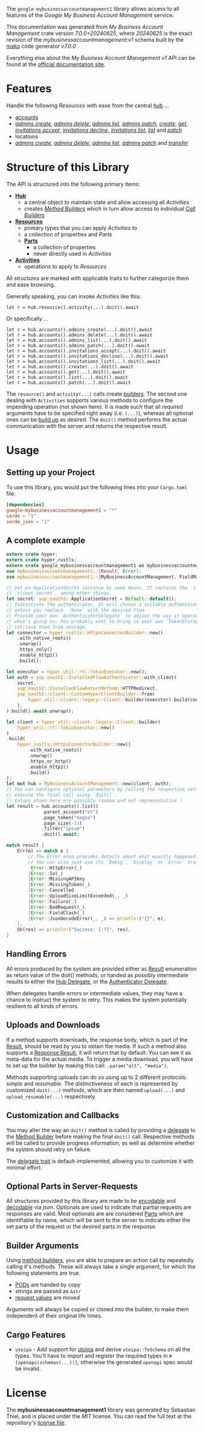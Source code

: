 <!---
DO NOT EDIT !
This file was generated automatically from 'src/generator/templates/api/README.md.mako'
DO NOT EDIT !
-->
The `google-mybusinessaccountmanagement1` library allows access to all features of the *Google My Business Account Management* service.

This documentation was generated from *My Business Account Management* crate version *7.0.0+20240625*, where *20240625* is the exact revision of the *mybusinessaccountmanagement:v1* schema built by the [mako](http://www.makotemplates.org/) code generator *v7.0.0*.

Everything else about the *My Business Account Management* *v1* API can be found at the
[official documentation site](https://developers.google.com/my-business/).
# Features

Handle the following *Resources* with ease from the central [hub](https://docs.rs/google-mybusinessaccountmanagement1/7.0.0+20240625/google_mybusinessaccountmanagement1/MyBusinessAccountManagement) ...

* [accounts](https://docs.rs/google-mybusinessaccountmanagement1/7.0.0+20240625/google_mybusinessaccountmanagement1/api::Account)
 * [*admins create*](https://docs.rs/google-mybusinessaccountmanagement1/7.0.0+20240625/google_mybusinessaccountmanagement1/api::AccountAdminCreateCall), [*admins delete*](https://docs.rs/google-mybusinessaccountmanagement1/7.0.0+20240625/google_mybusinessaccountmanagement1/api::AccountAdminDeleteCall), [*admins list*](https://docs.rs/google-mybusinessaccountmanagement1/7.0.0+20240625/google_mybusinessaccountmanagement1/api::AccountAdminListCall), [*admins patch*](https://docs.rs/google-mybusinessaccountmanagement1/7.0.0+20240625/google_mybusinessaccountmanagement1/api::AccountAdminPatchCall), [*create*](https://docs.rs/google-mybusinessaccountmanagement1/7.0.0+20240625/google_mybusinessaccountmanagement1/api::AccountCreateCall), [*get*](https://docs.rs/google-mybusinessaccountmanagement1/7.0.0+20240625/google_mybusinessaccountmanagement1/api::AccountGetCall), [*invitations accept*](https://docs.rs/google-mybusinessaccountmanagement1/7.0.0+20240625/google_mybusinessaccountmanagement1/api::AccountInvitationAcceptCall), [*invitations decline*](https://docs.rs/google-mybusinessaccountmanagement1/7.0.0+20240625/google_mybusinessaccountmanagement1/api::AccountInvitationDeclineCall), [*invitations list*](https://docs.rs/google-mybusinessaccountmanagement1/7.0.0+20240625/google_mybusinessaccountmanagement1/api::AccountInvitationListCall), [*list*](https://docs.rs/google-mybusinessaccountmanagement1/7.0.0+20240625/google_mybusinessaccountmanagement1/api::AccountListCall) and [*patch*](https://docs.rs/google-mybusinessaccountmanagement1/7.0.0+20240625/google_mybusinessaccountmanagement1/api::AccountPatchCall)
* locations
 * [*admins create*](https://docs.rs/google-mybusinessaccountmanagement1/7.0.0+20240625/google_mybusinessaccountmanagement1/api::LocationAdminCreateCall), [*admins delete*](https://docs.rs/google-mybusinessaccountmanagement1/7.0.0+20240625/google_mybusinessaccountmanagement1/api::LocationAdminDeleteCall), [*admins list*](https://docs.rs/google-mybusinessaccountmanagement1/7.0.0+20240625/google_mybusinessaccountmanagement1/api::LocationAdminListCall), [*admins patch*](https://docs.rs/google-mybusinessaccountmanagement1/7.0.0+20240625/google_mybusinessaccountmanagement1/api::LocationAdminPatchCall) and [*transfer*](https://docs.rs/google-mybusinessaccountmanagement1/7.0.0+20240625/google_mybusinessaccountmanagement1/api::LocationTransferCall)




# Structure of this Library

The API is structured into the following primary items:

* **[Hub](https://docs.rs/google-mybusinessaccountmanagement1/7.0.0+20240625/google_mybusinessaccountmanagement1/MyBusinessAccountManagement)**
    * a central object to maintain state and allow accessing all *Activities*
    * creates [*Method Builders*](https://docs.rs/google-mybusinessaccountmanagement1/7.0.0+20240625/google_mybusinessaccountmanagement1/common::MethodsBuilder) which in turn
      allow access to individual [*Call Builders*](https://docs.rs/google-mybusinessaccountmanagement1/7.0.0+20240625/google_mybusinessaccountmanagement1/common::CallBuilder)
* **[Resources](https://docs.rs/google-mybusinessaccountmanagement1/7.0.0+20240625/google_mybusinessaccountmanagement1/common::Resource)**
    * primary types that you can apply *Activities* to
    * a collection of properties and *Parts*
    * **[Parts](https://docs.rs/google-mybusinessaccountmanagement1/7.0.0+20240625/google_mybusinessaccountmanagement1/common::Part)**
        * a collection of properties
        * never directly used in *Activities*
* **[Activities](https://docs.rs/google-mybusinessaccountmanagement1/7.0.0+20240625/google_mybusinessaccountmanagement1/common::CallBuilder)**
    * operations to apply to *Resources*

All *structures* are marked with applicable traits to further categorize them and ease browsing.

Generally speaking, you can invoke *Activities* like this:

```Rust,ignore
let r = hub.resource().activity(...).doit().await
```

Or specifically ...

```ignore
let r = hub.accounts().admins_create(...).doit().await
let r = hub.accounts().admins_delete(...).doit().await
let r = hub.accounts().admins_list(...).doit().await
let r = hub.accounts().admins_patch(...).doit().await
let r = hub.accounts().invitations_accept(...).doit().await
let r = hub.accounts().invitations_decline(...).doit().await
let r = hub.accounts().invitations_list(...).doit().await
let r = hub.accounts().create(...).doit().await
let r = hub.accounts().get(...).doit().await
let r = hub.accounts().list(...).doit().await
let r = hub.accounts().patch(...).doit().await
```

The `resource()` and `activity(...)` calls create [builders][builder-pattern]. The second one dealing with `Activities`
supports various methods to configure the impending operation (not shown here). It is made such that all required arguments have to be
specified right away (i.e. `(...)`), whereas all optional ones can be [build up][builder-pattern] as desired.
The `doit()` method performs the actual communication with the server and returns the respective result.

# Usage

## Setting up your Project

To use this library, you would put the following lines into your `Cargo.toml` file:

```toml
[dependencies]
google-mybusinessaccountmanagement1 = "*"
serde = "1"
serde_json = "1"
```

## A complete example

```Rust
extern crate hyper;
extern crate hyper_rustls;
extern crate google_mybusinessaccountmanagement1 as mybusinessaccountmanagement1;
use mybusinessaccountmanagement1::{Result, Error};
use mybusinessaccountmanagement1::{MyBusinessAccountManagement, FieldMask, hyper_rustls, hyper_util, yup_oauth2};

// Get an ApplicationSecret instance by some means. It contains the `client_id` and
// `client_secret`, among other things.
let secret: yup_oauth2::ApplicationSecret = Default::default();
// Instantiate the authenticator. It will choose a suitable authentication flow for you,
// unless you replace  `None` with the desired Flow.
// Provide your own `AuthenticatorDelegate` to adjust the way it operates and get feedback about
// what's going on. You probably want to bring in your own `TokenStorage` to persist tokens and
// retrieve them from storage.
let connector = hyper_rustls::HttpsConnectorBuilder::new()
    .with_native_roots()
    .unwrap()
    .https_only()
    .enable_http2()
    .build();

let executor = hyper_util::rt::TokioExecutor::new();
let auth = yup_oauth2::InstalledFlowAuthenticator::with_client(
    secret,
    yup_oauth2::InstalledFlowReturnMethod::HTTPRedirect,
    yup_oauth2::client::CustomHyperClientBuilder::from(
        hyper_util::client::legacy::Client::builder(executor).build(connector),
    ),
).build().await.unwrap();

let client = hyper_util::client::legacy::Client::builder(
    hyper_util::rt::TokioExecutor::new()
)
.build(
    hyper_rustls::HttpsConnectorBuilder::new()
        .with_native_roots()
        .unwrap()
        .https_or_http()
        .enable_http2()
        .build()
);
let mut hub = MyBusinessAccountManagement::new(client, auth);
// You can configure optional parameters by calling the respective setters at will, and
// execute the final call using `doit()`.
// Values shown here are possibly random and not representative !
let result = hub.accounts().list()
             .parent_account("et")
             .page_token("magna")
             .page_size(-11)
             .filter("ipsum")
             .doit().await;

match result {
    Err(e) => match e {
        // The Error enum provides details about what exactly happened.
        // You can also just use its `Debug`, `Display` or `Error` traits
         Error::HttpError(_)
        |Error::Io(_)
        |Error::MissingAPIKey
        |Error::MissingToken(_)
        |Error::Cancelled
        |Error::UploadSizeLimitExceeded(_, _)
        |Error::Failure(_)
        |Error::BadRequest(_)
        |Error::FieldClash(_)
        |Error::JsonDecodeError(_, _) => println!("{}", e),
    },
    Ok(res) => println!("Success: {:?}", res),
}

```
## Handling Errors

All errors produced by the system are provided either as [Result](https://docs.rs/google-mybusinessaccountmanagement1/7.0.0+20240625/google_mybusinessaccountmanagement1/common::Result) enumeration as return value of
the doit() methods, or handed as possibly intermediate results to either the
[Hub Delegate](https://docs.rs/google-mybusinessaccountmanagement1/7.0.0+20240625/google_mybusinessaccountmanagement1/common::Delegate), or the [Authenticator Delegate](https://docs.rs/yup-oauth2/*/yup_oauth2/trait.AuthenticatorDelegate.html).

When delegates handle errors or intermediate values, they may have a chance to instruct the system to retry. This
makes the system potentially resilient to all kinds of errors.

## Uploads and Downloads
If a method supports downloads, the response body, which is part of the [Result](https://docs.rs/google-mybusinessaccountmanagement1/7.0.0+20240625/google_mybusinessaccountmanagement1/common::Result), should be
read by you to obtain the media.
If such a method also supports a [Response Result](https://docs.rs/google-mybusinessaccountmanagement1/7.0.0+20240625/google_mybusinessaccountmanagement1/common::ResponseResult), it will return that by default.
You can see it as meta-data for the actual media. To trigger a media download, you will have to set up the builder by making
this call: `.param("alt", "media")`.

Methods supporting uploads can do so using up to 2 different protocols:
*simple* and *resumable*. The distinctiveness of each is represented by customized
`doit(...)` methods, which are then named `upload(...)` and `upload_resumable(...)` respectively.

## Customization and Callbacks

You may alter the way an `doit()` method is called by providing a [delegate](https://docs.rs/google-mybusinessaccountmanagement1/7.0.0+20240625/google_mybusinessaccountmanagement1/common::Delegate) to the
[Method Builder](https://docs.rs/google-mybusinessaccountmanagement1/7.0.0+20240625/google_mybusinessaccountmanagement1/common::CallBuilder) before making the final `doit()` call.
Respective methods will be called to provide progress information, as well as determine whether the system should
retry on failure.

The [delegate trait](https://docs.rs/google-mybusinessaccountmanagement1/7.0.0+20240625/google_mybusinessaccountmanagement1/common::Delegate) is default-implemented, allowing you to customize it with minimal effort.

## Optional Parts in Server-Requests

All structures provided by this library are made to be [encodable](https://docs.rs/google-mybusinessaccountmanagement1/7.0.0+20240625/google_mybusinessaccountmanagement1/common::RequestValue) and
[decodable](https://docs.rs/google-mybusinessaccountmanagement1/7.0.0+20240625/google_mybusinessaccountmanagement1/common::ResponseResult) via *json*. Optionals are used to indicate that partial requests are responses
are valid.
Most optionals are are considered [Parts](https://docs.rs/google-mybusinessaccountmanagement1/7.0.0+20240625/google_mybusinessaccountmanagement1/common::Part) which are identifiable by name, which will be sent to
the server to indicate either the set parts of the request or the desired parts in the response.

## Builder Arguments

Using [method builders](https://docs.rs/google-mybusinessaccountmanagement1/7.0.0+20240625/google_mybusinessaccountmanagement1/common::CallBuilder), you are able to prepare an action call by repeatedly calling it's methods.
These will always take a single argument, for which the following statements are true.

* [PODs][wiki-pod] are handed by copy
* strings are passed as `&str`
* [request values](https://docs.rs/google-mybusinessaccountmanagement1/7.0.0+20240625/google_mybusinessaccountmanagement1/common::RequestValue) are moved

Arguments will always be copied or cloned into the builder, to make them independent of their original life times.

[wiki-pod]: http://en.wikipedia.org/wiki/Plain_old_data_structure
[builder-pattern]: http://en.wikipedia.org/wiki/Builder_pattern
[google-go-api]: https://github.com/google/google-api-go-client

## Cargo Features

* `utoipa` - Add support for [utoipa](https://crates.io/crates/utoipa) and derive `utoipa::ToSchema` on all
the types. You'll have to import and register the required types in `#[openapi(schemas(...))]`, otherwise the
generated `openapi` spec would be invalid.


# License
The **mybusinessaccountmanagement1** library was generated by Sebastian Thiel, and is placed
under the *MIT* license.
You can read the full text at the repository's [license file][repo-license].

[repo-license]: https://github.com/Byron/google-apis-rsblob/main/LICENSE.md


